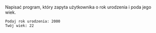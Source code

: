Napisać program, który zapyta użytkownika o rok urodzenia i poda jego wiek.

```
Podaj rok urodzenia: 2000
Twój wiek: 22
```

